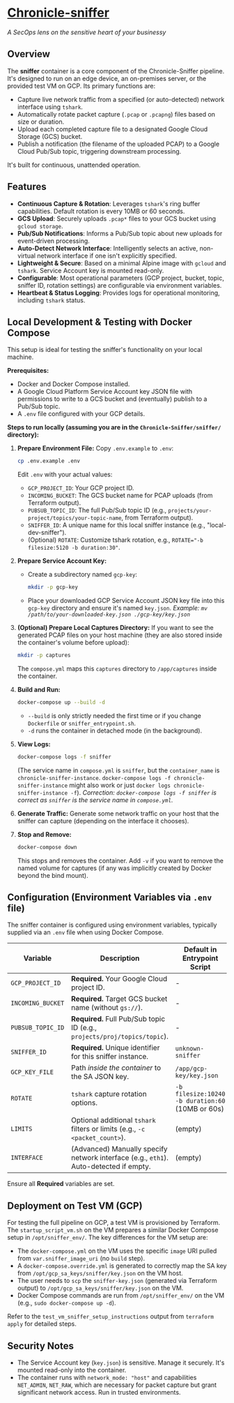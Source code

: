 # [Chronicle-sniffer](https://hub.docker.com/r/fillol/chronicle-sniffer)
*A SecOps lens on the sensitive heart of your businessy*

## Overview

The **sniffer** container is a core component of the Chronicle-Sniffer pipeline. It's designed to run on an edge device, an on-premises server, or the provided test VM on GCP. Its primary functions are:
*   Capture live network traffic from a specified (or auto-detected) network interface using `tshark`.
*   Automatically rotate packet capture (`.pcap` or `.pcapng`) files based on size or duration.
*   Upload each completed capture file to a designated Google Cloud Storage (GCS) bucket.
*   Publish a notification (the filename of the uploaded PCAP) to a Google Cloud Pub/Sub topic, triggering downstream processing.

It's built for continuous, unattended operation.

## Features

*   **Continuous Capture & Rotation**: Leverages `tshark`'s ring buffer capabilities. Default rotation is every 10MB or 60 seconds.
*   **GCS Upload**: Securely uploads `.pcap*` files to your GCS bucket using `gcloud storage`.
*   **Pub/Sub Notifications**: Informs a Pub/Sub topic about new uploads for event-driven processing.
*   **Auto-Detect Network Interface**: Intelligently selects an active, non-virtual network interface if one isn't explicitly specified.
*   **Lightweight & Secure**: Based on a minimal Alpine image with `gcloud` and `tshark`. Service Account key is mounted read-only.
*   **Configurable**: Most operational parameters (GCP project, bucket, topic, sniffer ID, rotation settings) are configurable via environment variables.
*   **Heartbeat & Status Logging**: Provides logs for operational monitoring, including `tshark` status.

## Local Development & Testing with Docker Compose

This setup is ideal for testing the sniffer's functionality on your local machine.

**Prerequisites:**
*   Docker and Docker Compose installed.
*   A Google Cloud Platform Service Account key JSON file with permissions to write to a GCS bucket and (eventually) publish to a Pub/Sub topic.
*   A `.env` file configured with your GCP details.

**Steps to run locally (assuming you are in the `Chronicle-Sniffer/sniffer/` directory):**

1.  **Prepare Environment File:**
    Copy `.env.example` to `.env`:
    ```bash
    cp .env.example .env
    ```
    Edit `.env` with your actual values:
    *   `GCP_PROJECT_ID`: Your GCP project ID.
    *   `INCOMING_BUCKET`: The GCS bucket name for PCAP uploads (from Terraform output).
    *   `PUBSUB_TOPIC_ID`: The full Pub/Sub topic ID (e.g., `projects/your-project/topics/your-topic-name`, from Terraform output).
    *   `SNIFFER_ID`: A unique name for this local sniffer instance (e.g., "local-dev-sniffer").
    *   (Optional) `ROTATE`: Customize tshark rotation, e.g., `ROTATE="-b filesize:5120 -b duration:30"`.

2.  **Prepare Service Account Key:**
    *   Create a subdirectory named `gcp-key`:
        ```bash
        mkdir -p gcp-key
        ```
    *   Place your downloaded GCP Service Account JSON key file into this `gcp-key` directory and ensure it's named `key.json`.
        *Example: `mv /path/to/your-downloaded-key.json ./gcp-key/key.json`*

3.  **(Optional) Prepare Local Captures Directory:**
    If you want to see the generated PCAP files on your host machine (they are also stored inside the container's volume before upload):
    ```bash
    mkdir -p captures
    ```
    The `compose.yml` maps this `captures` directory to `/app/captures` inside the container.

4.  **Build and Run:**
    ```bash
    docker-compose up --build -d
    ```
    *   `--build` is only strictly needed the first time or if you change `Dockerfile` or `sniffer_entrypoint.sh`.
    *   `-d` runs the container in detached mode (in the background).

5.  **View Logs:**
    ```bash
    docker-compose logs -f sniffer
    ```
    (The service name in `compose.yml` is `sniffer`, but the `container_name` is `chronicle-sniffer-instance`. `docker-compose logs -f chronicle-sniffer-instance` might also work or just `docker logs chronicle-sniffer-instance -f`).
    *Correction: `docker-compose logs -f sniffer` is correct as `sniffer` is the service name in `compose.yml`.*

6.  **Generate Traffic:**
    Generate some network traffic on your host that the sniffer can capture (depending on the interface it chooses).

7.  **Stop and Remove:**
    ```bash
    docker-compose down
    ```
    This stops and removes the container. Add `-v` if you want to remove the named volume for captures (if any was implicitly created by Docker beyond the bind mount).

## Configuration (Environment Variables via `.env` file)

The sniffer container is configured using environment variables, typically supplied via an `.env` file when using Docker Compose.

| Variable          | Description                                                                 | Default in Entrypoint Script |
|-------------------|-----------------------------------------------------------------------------|------------------------------|
| `GCP_PROJECT_ID`  | **Required.** Your Google Cloud project ID.                                   | -                            |
| `INCOMING_BUCKET` | **Required.** Target GCS bucket name (without `gs://`).                       | -                            |
| `PUBSUB_TOPIC_ID` | **Required.** Full Pub/Sub topic ID (e.g., `projects/proj/topics/topic`).   | -                            |
| `SNIFFER_ID`      | **Required.** Unique identifier for this sniffer instance.                  | `unknown-sniffer`            |
| `GCP_KEY_FILE`    | Path *inside the container* to the SA JSON key.                             | `/app/gcp-key/key.json`      |
| `ROTATE`          | `tshark` capture rotation options.                                          | `-b filesize:10240 -b duration:60` (10MB or 60s) |
| `LIMITS`          | Optional additional `tshark` filters or limits (e.g., `-c <packet_count>`). | (empty)                      |
| `INTERFACE`       | (Advanced) Manually specify network interface (e.g., `eth1`). Auto-detected if empty. | (empty)                   |

Ensure all **Required** variables are set.

## Deployment on Test VM (GCP)

For testing the full pipeline on GCP, a test VM is provisioned by Terraform. The `startup_script_vm.sh` on the VM prepares a similar Docker Compose setup in `/opt/sniffer_env/`.
The key differences for the VM setup are:
*   The `docker-compose.yml` on the VM uses the specific `image` URI pulled from `var.sniffer_image_uri` (no `build` step).
*   A `docker-compose.override.yml` is generated to correctly map the SA key from `/opt/gcp_sa_keys/sniffer/key.json` on the VM host.
*   The user needs to `scp` the `sniffer-key.json` (generated via Terraform output) to `/opt/gcp_sa_keys/sniffer/key.json` on the VM.
*   Docker Compose commands are run from `/opt/sniffer_env/` on the VM (e.g., `sudo docker-compose up -d`).

Refer to the `test_vm_sniffer_setup_instructions` output from `terraform apply` for detailed steps.

## Security Notes

*   The Service Account key (`key.json`) is sensitive. Manage it securely. It's mounted read-only into the container.
*   The container runs with `network_mode: "host"` and capabilities `NET_ADMIN`, `NET_RAW`, which are necessary for packet capture but grant significant network access. Run in trusted environments.